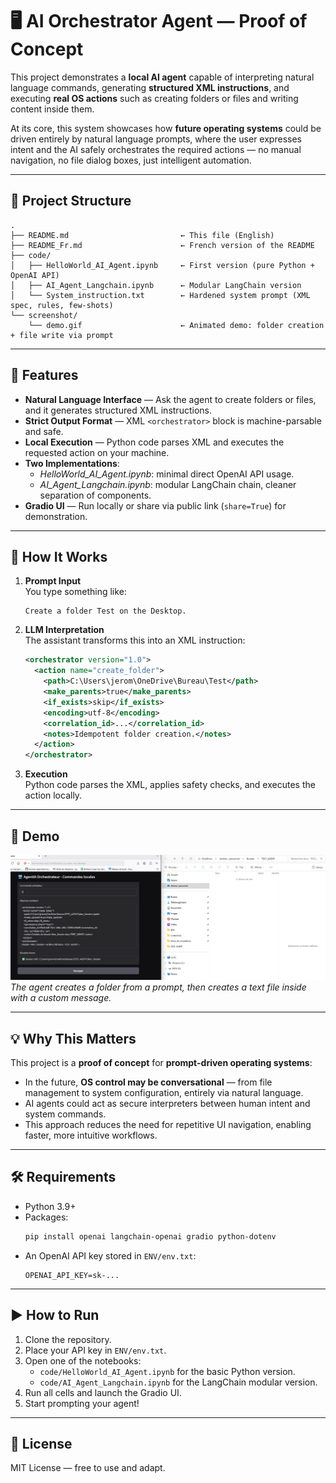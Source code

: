 # 🖥️ AI Orchestrator Agent — Proof of Concept

This project demonstrates a **local AI agent** capable of interpreting natural language commands, generating **structured XML instructions**, and executing **real OS actions** such as creating folders or files and writing content inside them.

At its core, this system showcases how **future operating systems** could be driven entirely by natural language prompts, where the user expresses intent and the AI safely orchestrates the required actions — no manual navigation, no file dialog boxes, just intelligent automation.

---

## 📂 Project Structure

```
.
├── README.md                         ← This file (English)
├── README_Fr.md                      ← French version of the README
├── code/
│   ├── HelloWorld_AI_Agent.ipynb     ← First version (pure Python + OpenAI API)
│   ├── AI_Agent_Langchain.ipynb      ← Modular LangChain version
│   └── System_instruction.txt        ← Hardened system prompt (XML spec, rules, few-shots)
└── screenshot/
    └── demo.gif                      ← Animated demo: folder creation + file write via prompt

```

---

## 🚀 Features

- **Natural Language Interface** — Ask the agent to create folders or files, and it generates structured XML instructions.
- **Strict Output Format** — XML `<orchestrator>` block is machine-parsable and safe.
- **Local Execution** — Python code parses XML and executes the requested action on your machine.
- **Two Implementations**:
  - *HelloWorld_AI_Agent.ipynb*: minimal direct OpenAI API usage.
  - *AI_Agent_Langchain.ipynb*: modular LangChain chain, cleaner separation of components.
- **Gradio UI** — Run locally or share via public link (`share=True`) for demonstration.

---

## 🧠 How It Works

1. **Prompt Input**  
   You type something like:
   ```
   Create a folder Test on the Desktop.
   ```
2. **LLM Interpretation**  
   The assistant transforms this into an XML instruction:
   ```xml
   <orchestrator version="1.0">
     <action name="create_folder">
       <path>C:\Users\jerom\OneDrive\Bureau\Test</path>
       <make_parents>true</make_parents>
       <if_exists>skip</if_exists>
       <encoding>utf-8</encoding>
       <correlation_id>...</correlation_id>
       <notes>Idempotent folder creation.</notes>
     </action>
   </orchestrator>
   ```
3. **Execution**  
   Python code parses the XML, applies safety checks, and executes the action locally.

---

## 🎥 Demo

![demo](screenshot/demo.gif)  
*The agent creates a folder from a prompt, then creates a text file inside with a custom message.*

---

## 💡 Why This Matters

This project is a **proof of concept** for **prompt-driven operating systems**:  
- In the future, **OS control may be conversational** — from file management to system configuration, entirely via natural language.
- AI agents could act as secure interpreters between human intent and system commands.
- This approach reduces the need for repetitive UI navigation, enabling faster, more intuitive workflows.

---

## 🛠️ Requirements

- Python 3.9+
- Packages:  
  ```bash
  pip install openai langchain-openai gradio python-dotenv
  ```
- An OpenAI API key stored in `ENV/env.txt`:
  ```
  OPENAI_API_KEY=sk-...
  ```

---

## ▶️ How to Run

1. Clone the repository.
2. Place your API key in `ENV/env.txt`.
3. Open one of the notebooks:
   - `code/HelloWorld_AI_Agent.ipynb` for the basic Python version.
   - `code/AI_Agent_Langchain.ipynb` for the LangChain modular version.
4. Run all cells and launch the Gradio UI.
5. Start prompting your agent!

---

## 📜 License

MIT License — free to use and adapt.
